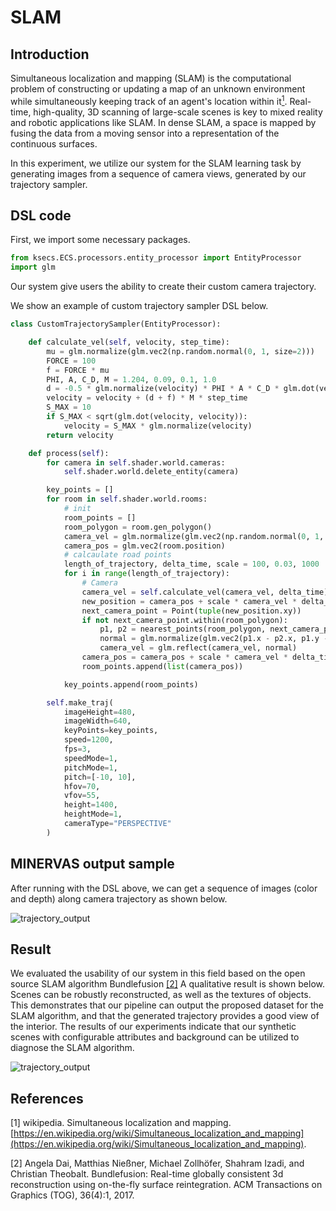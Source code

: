 # SLAM
## Introduction
Simultaneous localization and mapping (SLAM) is the computational problem of constructing or updating a map of an unknown environment while simultaneously keeping track of an agent's location within it[<sup>1</sup>](#2).
Real-time, high-quality, 3D scanning of large-scale scenes is key to mixed reality and robotic applications like SLAM. 
In dense SLAM, a space is mapped by fusing the data from a
moving sensor into a representation of the continuous surfaces. 

In this experiment, we utilize our system for the
SLAM learning task by generating images from a sequence
of camera views, generated by our trajectory sampler.

## DSL code

First, we import some necessary packages.
```python
from ksecs.ECS.processors.entity_processor import EntityProcessor
import glm
```

Our system give users the ability to create their custom camera trajectory.
<!-- The ECS-D architecture and basic sampler give users the ability to create their scene sample strategy.  -->
We show an example of custom trajectory sampler DSL below. 

```python
class CustomTrajectorySampler(EntityProcessor):

    def calculate_vel(self, velocity, step_time):
        mu = glm.normalize(glm.vec2(np.random.normal(0, 1, size=2)))
        FORCE = 100
        f = FORCE * mu
        PHI, A, C_D, M = 1.204, 0.09, 0.1, 1.0
        d = -0.5 * glm.normalize(velocity) * PHI * A * C_D * glm.dot(velocity, velocity)
        velocity = velocity + (d + f) * M * step_time
        S_MAX = 10
        if S_MAX < sqrt(glm.dot(velocity, velocity)):
            velocity = S_MAX * glm.normalize(velocity)
        return velocity

    def process(self):
        for camera in self.shader.world.cameras:
            self.shader.world.delete_entity(camera)

        key_points = []
        for room in self.shader.world.rooms:
            # init
            room_points = []
            room_polygon = room.gen_polygon()
            camera_vel = glm.normalize(glm.vec2(np.random.normal(0, 1, size=2)))
            camera_pos = glm.vec2(room.position)
            # calcaulate road points
            length_of_trajectory, delta_time, scale = 100, 0.03, 1000
            for i in range(length_of_trajectory):
                # Camera
                camera_vel = self.calculate_vel(camera_vel, delta_time)
                new_position = camera_pos + scale * camera_vel * delta_time
                next_camera_point = Point(tuple(new_position.xy))
                if not next_camera_point.within(room_polygon):
                    p1, p2 = nearest_points(room_polygon, next_camera_point)
                    normal = glm.normalize(glm.vec2(p1.x - p2.x, p1.y - p2.y))
                    camera_vel = glm.reflect(camera_vel, normal)
                camera_pos = camera_pos + scale * camera_vel * delta_time
                room_points.append(list(camera_pos))

            key_points.append(room_points)

        self.make_traj(
            imageHeight=480,
            imageWidth=640,
            keyPoints=key_points,
            speed=1200,
            fps=3,
            speedMode=1,
            pitchMode=1,
            pitch=[-10, 10],
            hfov=70,
            vfov=55,
            height=1400,
            heightMode=1,
            cameraType="PERSPECTIVE"
        )
```

## MINERVAS output sample
After running with the DSL above, we can get a sequence of images (color and depth) along camera trajectory as shown below.

![trajectory_output](./../examples_figs/trajectory.png)


<!-- ## Experimental Setup -->

## Result
We evaluated the usability of our system in this field based on the open source SLAM algorithm Bundlefusion [[2]](#2)
A qualitative result is shown below. Scenes can 
be robustly reconstructed, as well as the textures of objects. 
This demonstrates that our pipeline can output the proposed 
dataset for the SLAM algorithm, and that the generated trajectory provides a good view of the interior. The results of our experiments indicate that our synthetic scenes with configurable attributes and background can be utilized to diagnose the SLAM algorithm.

![trajectory_output](./../examples_figs/fig_3d_reconstruction.png)

## References
<a id="1">[1]</a> 
wikipedia. Simultaneous localization and mapping. [https://en.wikipedia.org/wiki/Simultaneous_localization_and_mapping](https://en.wikipedia.org/wiki/Simultaneous_localization_and_mapping).

<a id="2">[2]</a> 
Angela Dai, Matthias Nießner, Michael Zollhöfer, Shahram Izadi, and Christian Theobalt. Bundlefusion: Real-time globally consistent 3d reconstruction using on-the-fly surface reintegration. ACM Transactions on Graphics (TOG), 36(4):1, 2017.